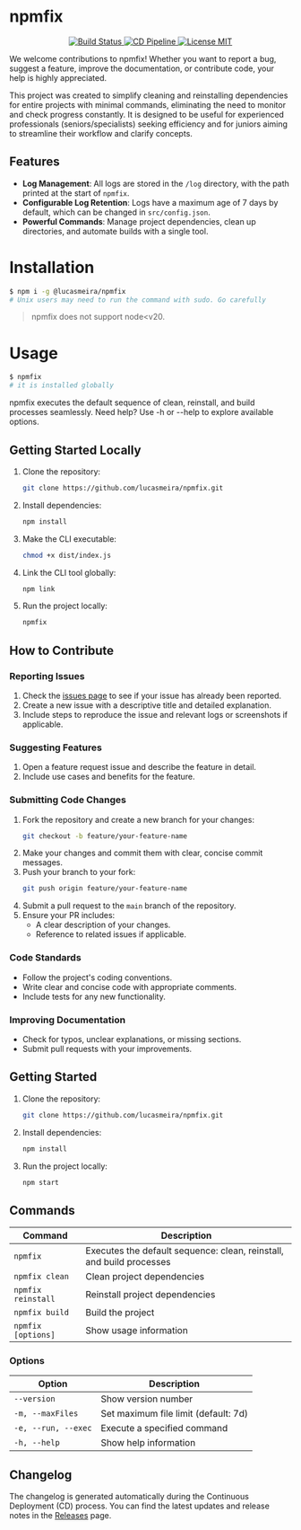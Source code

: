# npmfix

<p align="center">
  <a href="https://github.com/lucasmeira/npmfix/actions/workflows/main.yml">
    <img src="https://github.com/lucasmeira/npmfix/actions/workflows/main.yml/badge.svg" alt="Build Status">
  </a>
  <a href="https://github.com/lucasmeira/npmfix/actions/workflows/publish.yml">
    <img src="https://github.com/lucasmeira/npmfix/actions/workflows/publish.yml/badge.svg" alt="CD Pipeline">
  </a>
  <a href="https://opensource.org/licenses/MIT">
    <img src="https://img.shields.io/npm/l/npmfix" alt="License MIT">
  </a>
</p>

We welcome contributions to npmfix! Whether you want to report a bug, suggest a feature, improve the documentation, or contribute code, your help is highly appreciated.

This project was created to simplify cleaning and reinstalling dependencies for entire projects with minimal commands, eliminating the need to monitor and check progress constantly. It is designed to be useful for experienced professionals (seniors/specialists) seeking efficiency and for juniors aiming to streamline their workflow and clarify concepts.

<!--
<p align="center">
  <img src="docs/execution.png" alt="npmfix execution screenshot">
</p>
-->

## Features

- **Log Management**: All logs are stored in the `/log` directory, with the path printed at the start of `npmfix`.
- **Configurable Log Retention**: Logs have a maximum age of 7 days by default, which can be changed in `src/config.json`.
- **Powerful Commands**: Manage project dependencies, clean up directories, and automate builds with a single tool.

# Installation

```bash
$ npm i -g @lucasmeira/npmfix
# Unix users may need to run the command with sudo. Go carefully
```

> npmfix does not support node<v20.

# Usage

```bash
$ npmfix
# it is installed globally
```

npmfix executes the default sequence of clean, reinstall, and build processes seamlessly. Need help? Use -h or --help to explore available options.

## Getting Started Locally

1. Clone the repository:
    ```bash
    git clone https://github.com/lucasmeira/npmfix.git
    ```
2. Install dependencies:
    ```bash
    npm install
    ```
3. Make the CLI executable:
    ```bash
    chmod +x dist/index.js
    ```
4. Link the CLI tool globally:
    ```bash
    npm link
    ```
5. Run the project locally:
    ```bash
    npmfix
    ```

## How to Contribute

### Reporting Issues

1. Check the [issues page](https://github.com/lucasmeira/npmfix/issues) to see if your issue has already been reported.
2. Create a new issue with a descriptive title and detailed explanation.
3. Include steps to reproduce the issue and relevant logs or screenshots if applicable.

### Suggesting Features

1. Open a feature request issue and describe the feature in detail.
2. Include use cases and benefits for the feature.

### Submitting Code Changes

1. Fork the repository and create a new branch for your changes:
    ```bash
    git checkout -b feature/your-feature-name
    ```
2. Make your changes and commit them with clear, concise commit messages.
3. Push your branch to your fork:
    ```bash
    git push origin feature/your-feature-name
    ```
4. Submit a pull request to the `main` branch of the repository.
5. Ensure your PR includes:
    - A clear description of your changes.
    - Reference to related issues if applicable.

### Code Standards

- Follow the project's coding conventions.
- Write clear and concise code with appropriate comments.
- Include tests for any new functionality.

### Improving Documentation

- Check for typos, unclear explanations, or missing sections.
- Submit pull requests with your improvements.

## Getting Started

1. Clone the repository:
    ```bash
    git clone https://github.com/lucasmeira/npmfix.git
    ```
2. Install dependencies:
    ```bash
    npm install
    ```
3. Run the project locally:
    ```bash
    npm start
    ```

## Commands

| Command            | Description                                                          |
| ------------------ | -------------------------------------------------------------------- |
| `npmfix`           | Executes the default sequence: clean, reinstall, and build processes |
| `npmfix clean`     | Clean project dependencies                                           |
| `npmfix reinstall` | Reinstall project dependencies                                       |
| `npmfix build`     | Build the project                                                    |
| `npmfix [options]` | Show usage information                                               |

### Options

| Option              | Description                          |
| ------------------- | ------------------------------------ |
| `--version`         | Show version number                  |
| `-m, --maxFiles`    | Set maximum file limit (default: 7d) |
| `-e, --run, --exec` | Execute a specified command          |
| `-h, --help`        | Show help information                |

## Changelog

The changelog is generated automatically during the Continuous Deployment (CD) process. You can find the latest updates and release notes in the [Releases](https://github.com/lucasmeira/npmfix/releases) page.
